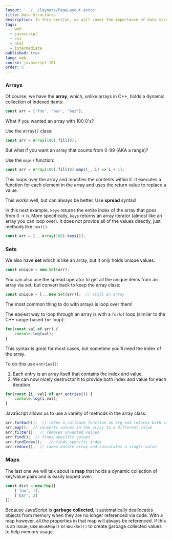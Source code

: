 ```yaml
---
layout: '../../layouts/PageLayout.astro'
title: Data Structures
description: In this section, we will cover the importance of data structures!
tags:
  - web
  - javascript
  - css
  - html
  - intermediate
published: true
lang: web
course: javascript-101
order: 5
---
```


### Arrays
Of course, we have the **array**, which, unlike arrays in C++, holds a dynamic collection of indexed items:

```js
const arr = ['foo', 'bar', 'baz'];
```

What if you wanted an array with 100 0's?

Use the `Array()` class:

```js
const arr = Array(100).fill(0);
```

But what if you want an array that counts from 0-99 (AKA a range)?

Use the `map()` function:

```js
const arr = Array(100).fill(0).map((_, i) => i + 1);
```

This loops over the array and modifies the contents within it. It executes a function for each element in the array and uses the return value to replace a value.

This works well, but can always be better. Use **spread** syntax!

In this next example, `keys` returns the entire index of the array that goes from 0 -> n. More specifically, `keys` returns an array iterator (almost like an array you can loop over). It does not provide all of the values directly, just methods like `next()`.

```js
const arr = [...Array(100).keys()];
```

### Sets
We also have **set** which is like an array, but it only holds unique values:

```js
const unique = new Set(arr);
```

You can also use the spread operator to get all the unique items from an array via set, but convert back to keep the array class:

```js
const unique = [...new Set(arr)];  // still an array
```

The most common thing to do with arrays is loop over them!

The easiest way to loop through an array is with a `for`/`of` loop (similar to the C++ range-based `for` loop):

```js
for(const val of arr) {
	console.log(val);
}
```

This syntax is great for most cases, but sometime you'll need the index of the array.

To do this use `entries()`:
1. Each entry is an array itself that contains the index and value.
2. We can now nicely destructor it to provide both index and value for each iteration.

```js
for(const [i, val] of arr.entries()) {
	console.log(i,val);
}
```

JavaScript allows us to use a variety of methods in the array class:
```js
arr.forEach();  // takes a callback function as arg and returns both value and index for each iteration of the loop
arr.map();  // converts values in the array to a different value
arr.filter();  // removes unwanted values
arr.find();  // finds specific values
arr.findIndex();   // finds specific index
arr.reduce();  // takes entire array and calculates a single value
```

### Maps
The last one we will talk about is **map** that holds a dynamic collection of key/value pairs and is easily looped over:
```js
const dict = new Map([
	['foo', 1],
	['bar', 2]
]);
```

Because JavaScript is **garbage collected**, it automatically deallocates objects from memory when they are no longer referenced via code. With a map however, all the properties in that map will always be referenced. If this is an issue, use `WeakMap()` or `WeakSet()` to create garbage collected values to help memory usage.
